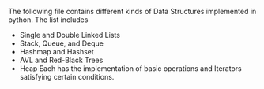 The following file contains different kinds of Data Structures implemented in python. The list includes 
- Single and Double Linked Lists
- Stack, Queue, and Deque
- Hashmap and Hashset
- AVL and Red-Black Trees
- Heap
Each has the implementation of basic operations and Iterators satisfying certain conditions.
